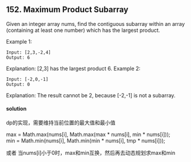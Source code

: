 ## 152. Maximum Product Subarray

Given an integer array nums, find the contiguous subarray within an array (containing at least one number) which has the largest product.

Example 1:
```
Input: [2,3,-2,4]
Output: 6
```
Explanation: [2,3] has the largest product 6.
Example 2:
```
Input: [-2,0,-1]
Output: 0
```
Explanation: The result cannot be 2, because [-2,-1] is not a subarray.

#### solution
dp的实现，需要维持当前位置的最大值和最小值

max = Math.max(nums[i], Math.max(max * nums[i], min * nums[i]));\
min = Math.min(nums[i], Math.min(min * nums[i], tmp * nums[i]));

或者 当nums[i]小于0时，max和min互换，然后再去动态规划求max和min